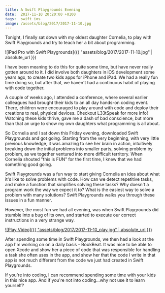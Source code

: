 ```yaml
---
title: A Swift Playgrounds Evening
date:  2017-11-10 20:20:00 +0100
tags:  swift ios
image: /assets/blog/2017/2017-11-10.jpg
---
```


Tonight, I finally sat down with my oldest daughter Cornelia, to play with Swift
Playgrounds and try to teach her a bit about programming.

![iPad Pro with Swift Playgrounds]({{ "assets/blog/2017/2017-11-10.jpg" | absolute_url }})

I have been meaning to do this for quite some time, but have never really gotten
around to it. I did involve both daughters in iOS development some years ago, to
create two kids apps for iPhone and iPad. We had a really fun time doing so, but
after that, we haven't had a continuous habit of playing with code together.

A couple of weeks ago, I attended a conference, where several earlier colleagues
had brought their kids to an all day hands-on coding event. There, children were
encouraged to play around with code and deploy their creations to real, physical
devices. Checkout L33tSpeak for more info! Watching these kids thrive, gave me a
dash of bad conscience, but more than that an urge to show my own daughters what
programming is all about.

So Cornelia and I sat down this Friday evening, downloaded Swift Playgrounds and
got going. Starting from the very beginning, with very little previous knowledge,
it was amazing to see her brain in action, intuitively breaking down the initial
problems into smaller parts, solving problem by problem, as we together ventured
into more difficult territory. When Cornelia shouted "this is FUN" for the first
time, I knew that we had something good going.

Swift Playgrounds was a fun way to start giving Cornelia an idea about what it's
like to solve problems with code. How can we detect repetitive tasks, and make a
function that simplifies solving these tasks? Why doesn't a program work the way
we expect it to? What is the easiest way to solve a problem with many solutions?
Swift Playgrounds walks you through these issues in a fun manner.

However, the most fun we had all evening, was when Swift Playgrounds did stumble
into a bug of its own, and started to execute our correct instructions in a very
strange way.

[![Play Video]({{ "assets/blog/2017/2017-11-10_play.jpg" | absolute_url }})](
https://twitter.com/twitter/statuses/929037234661199872
)

After spending some time in Swift Playgrounds, we then had a look at the app I'm
working on on a daily basis - BookBeat. It was nice to be able to open Xcode and
show her a piece of code that was responsible for handling a task she often uses
in the app, and show her that the code I write in that app is not much different
from the code we just had created in Swift Playgrounds.

If you're into coding, I can recommend spending some time with your kids in this
nice app. And if you're not into coding...why not use it to learn yourself?